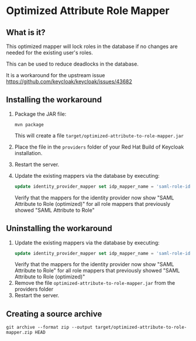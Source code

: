 # Optimized Attribute Role Mapper

## What is it?

This optimized mapper will lock roles in the database if no changes are needed for the existing user's roles.

This can be used to reduce deadlocks in the database.

It is a workaround for the upstream issue https://github.com/keycloak/keycloak/issues/43682

## Installing the workaround

1. Package the JAR file: 
   ```
   mvn package
   ```
   This will create a file `target/optimized-attribute-to-role-mapper.jar`

2. Place the file in the `providers` folder of your Red Hat Build of Keycloak installation.

3. Restart the server.
4. Update the existing mappers via the database by executing:
   ```sql
   update identity_provider_mapper set idp_mapper_name = 'saml-role-idp-mapper-optimized' where idp_mapper_name = 'saml-role-idp-mapper'
   ```
   Verify that the mappers for the identity provider now show "SAML Attribute to Role (optimized)" for all role mappers that previously showed "SAML Attribute to Role"

## Uninstalling the workaround

1. Update the existing mappers via the database by executing:
   ```sql
   update identity_provider_mapper set idp_mapper_name = 'saml-role-idp-mapper' where idp_mapper_name = 'saml-role-idp-mapper-optimized'
   ```
   Verify that the mappers for the identity provider now show "SAML Attribute to Role" for all role mappers that previously showed "SAML Attribute to Role (optimized)"
2. Remove the file `optimized-attribute-to-role-mapper.jar` from the providers folder
3. Restart the server. 

## Creating a source archive

```
git archive --format zip --output target/optimized-attribute-to-role-mapper.zip HEAD
```

